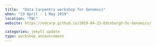 ```yaml
---
title:  "Data Carpentry workshop for Genomics"
when: "23 April - 1 May 2019"
location: "TBC"
website: https://edcarp.github.io/2019-04-23-Edinburgh-Dc-Genomics/

categories: jekyll update
type: workshop_announcement
---
```

